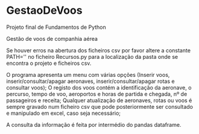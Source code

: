 # GestaoDeVoos

Projeto final de Fundamentos de Python

Gestão de voos de companhia aérea

Se houver erros na abertura dos ficheiros csv por favor altere a constante PATH='' no ficheiro Recursos.py para a localização da pasta onde se encontra o projeto e ficheiros csv.

O programa apresenta um menu com várias opções (Inserir voos, inserir/consultar/apagar aeronaves, inserir/consultar/apagar rotas e consultar voos);
O registo dos voos contém a identificação da aeronave, o percurso, tempo de voo, aeroportos e horas de partida e chegada, nº de passageiros e receita;
Qualquer atualização de aeronaves, rotas ou voos é sempre gravado num ficheiro csv que pode posteriormente ser consultado e manipulado em excel, caso seja necessário;

A consulta da informação é feita por intermédio do pandas dataframe.


